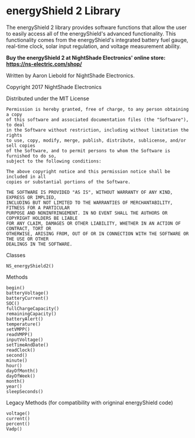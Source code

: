 energyShield 2 Library
============

The energyShield 2 library provides software functions that allow the user to easily 
access all of the energyShield's advanced functionality. This functionality comes 
from the energyShield's integrated battery fuel gauge, real-time clock, solar input 
regulation, and voltage measurement ability. 

**Buy the energyShield 2 at NightShade Electronics' online store: https://ns-electric.com/shop/**

Written by Aaron Liebold for NightShade Electronics.

Copyright 2017 NightShade Electronics

Distributed under the MIT License

	Permission is hereby granted, free of charge, to any person obtaining a copy 
	of this software and associated documentation files (the "Software"), to deal 
	in the Software without restriction, including without limitation the rights 
	to use, copy, modify, merge, publish, distribute, sublicense, and/or sell copies 
	of the Software, and to permit persons to whom the Software is furnished to do so, 
	subject to the following conditions:

	The above copyright notice and this permission notice shall be included in all 
	copies or substantial portions of the Software.

	THE SOFTWARE IS PROVIDED "AS IS", WITHOUT WARRANTY OF ANY KIND, EXPRESS OR IMPLIED, 
	INCLUDING BUT NOT LIMITED TO THE WARRANTIES OF MERCHANTABILITY, FITNESS FOR A PARTICULAR 
	PURPOSE AND NONINFRINGEMENT. IN NO EVENT SHALL THE AUTHORS OR COPYRIGHT HOLDERS BE LIABLE 
	FOR ANY CLAIM, DAMAGES OR OTHER LIABILITY, WHETHER IN AN ACTION OF CONTRACT, TORT OR 
	OTHERWISE, ARISING FROM, OUT OF OR IN CONNECTION WITH THE SOFTWARE OR THE USE OR OTHER 
	DEALINGS IN THE SOFTWARE.


Classes

	NS_energyShield2()

Methods

	begin()
	batteryVoltage()
	batteryCurrent()
	SOC()
	fullChargeCapacity()
	remainingCapacity()
	batteryAlert()
	temperature()
	setVMPP()
	readVMPP()
	inputVoltage()
	setTimeAndDate()
	readClock()
	second()
	minute()
	hour()
	dayOfMonth()
	dayOfWeek()
	month()
	year()
	sleepSeconds()

Legacy Methods (for compatibility with origninal energyShield code)

	voltage()
	current()
	percent()
	Vadp()
